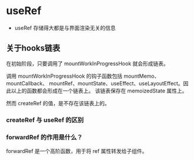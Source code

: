 # useRef
- useRef 存储得大都是与界面渲染无关的信息

## 关于hooks链表
 在初始阶段，只要调用了 mountWorkInProgressHook 就会形成链表。

调用 mountWorkInProgressHook 的钩子函数包括 mountMemo、mountCallback、
mountRef、mountState、useEffect、useLayoutEffect。因此以上的函数都会形成在一个链表上。
该链表保存在 memoizedState 属性上。

然而 createRef 的值，是不存在该链表上的。

### createRef 与 useRef 的区别
### forwardRef 的作用是什么？
forwardRef 是一个高阶函数，用于将 ref 属性转发给子组件。
